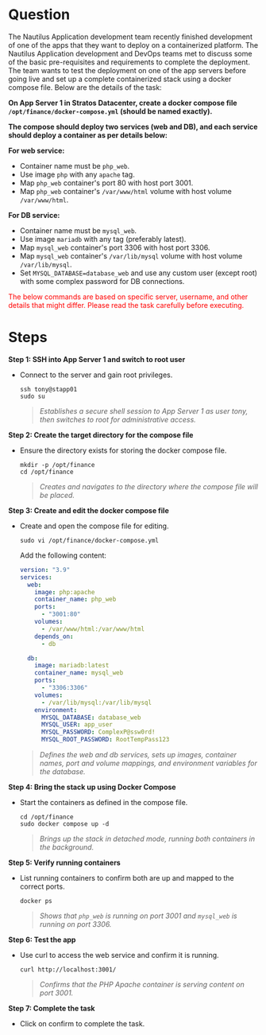 # Question
The Nautilus Application development team recently finished development of one of the apps that they want to deploy on a containerized platform. The Nautilus Application development and DevOps teams met to discuss some of the basic pre-requisites and requirements to complete the deployment. The team wants to test the deployment on one of the app servers before going live and set up a complete containerized stack using a docker compose file. Below are the details of the task:

**On App Server 1 in Stratos Datacenter, create a docker compose file `/opt/finance/docker-compose.yml` (should be named exactly).**

**The compose should deploy two services (web and DB), and each service should deploy a container as per details below:**

**For web service:**
- Container name must be `php_web`.
- Use image `php` with any `apache` tag.
- Map `php_web` container's port 80 with host port 3001.
- Map `php_web` container's `/var/www/html` volume with host volume `/var/www/html`.

**For DB service:**
- Container name must be `mysql_web`.
- Use image `mariadb` with any tag (preferably latest).
- Map `mysql_web` container's port 3306 with host port 3306.
- Map `mysql_web` container's `/var/lib/mysql` volume with host volume `/var/lib/mysql`.
- Set `MYSQL_DATABASE=database_web` and use any custom user (except root) with some complex password for DB connections.

<span style="color: red;">The below commands are based on specific server, username, and other details that might differ. Please read the task carefully before executing.</span>

# Steps

**Step 1: SSH into App Server 1 and switch to root user**
- Connect to the server and gain root privileges.
  ```
  ssh tony@stapp01
  sudo su
  ```
  > *Establishes a secure shell session to App Server 1 as user tony, then switches to root for administrative access.*

**Step 2: Create the target directory for the compose file**
- Ensure the directory exists for storing the docker compose file.
  ```
  mkdir -p /opt/finance
  cd /opt/finance
  ```
  > *Creates and navigates to the directory where the compose file will be placed.*

**Step 3: Create and edit the docker compose file**
- Create and open the compose file for editing.
  ```
  sudo vi /opt/finance/docker-compose.yml
  ```
  Add the following content:
  ```yaml
  version: "3.9"
  services:
    web:
      image: php:apache
      container_name: php_web
      ports:
        - "3001:80"
      volumes:
        - /var/www/html:/var/www/html
      depends_on:
        - db

    db:
      image: mariadb:latest
      container_name: mysql_web
      ports:
        - "3306:3306"
      volumes:
        - /var/lib/mysql:/var/lib/mysql
      environment:
        MYSQL_DATABASE: database_web
        MYSQL_USER: app_user
        MYSQL_PASSWORD: ComplexP@ssw0rd!
        MYSQL_ROOT_PASSWORD: RootTempPass123
  ```
  > *Defines the web and db services, sets up images, container names, port and volume mappings, and environment variables for the database.*

**Step 4: Bring the stack up using Docker Compose**
- Start the containers as defined in the compose file.
  ```
  cd /opt/finance
  sudo docker compose up -d
  ```
  > *Brings up the stack in detached mode, running both containers in the background.*

**Step 5: Verify running containers**
- List running containers to confirm both are up and mapped to the correct ports.
  ```
  docker ps
  ```
  > *Shows that `php_web` is running on port 3001 and `mysql_web` is running on port 3306.*

**Step 6: Test the app**
- Use curl to access the web service and confirm it is running.
  ```
  curl http://localhost:3001/
  ```
  > *Confirms that the PHP Apache container is serving content on port 3001.*

**Step 7: Complete the task**
- Click on confirm to complete the task.